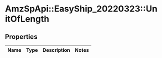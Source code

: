# AmzSpApi::EasyShip_20220323::UnitOfLength

## Properties
Name | Type | Description | Notes
------------ | ------------- | ------------- | -------------

